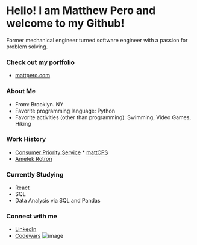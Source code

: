 # Hello! I am Matthew Pero and welcome to my Github!
Former mechanical engineer turned software engineer with a passion for problem solving.

### Check out my portfolio
- [mattpero.com](https://www.mattpero.com/)

### About Me
- From: Brooklyn. NY
- Favorite programming language: Python
- Favorite activities (other than programming): Swimming, Video Games, Hiking

### Work History
- [Consumer Priority Service](https://www.cpscentral.com/) * [mattCPS](https://github.com/mattCPS)
- [Ametek Rotron](https://www.rotron.com/)

### Currently Studying
- React
- SQL
- Data Analysis via SQL and Pandas

### Connect with me
- [LinkedIn](https://www.linkedin.com/in/matthew-pero22/)
- [Codewars](https://www.codewars.com/users/m4ttper0) ![image](https://www.codewars.com/users/m4ttper0/badges/small)
